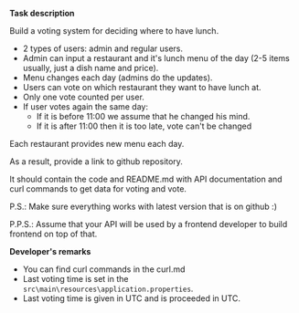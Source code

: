 **Task description**

Build a voting system for deciding where to have lunch.

* 2 types of users: admin and regular users.
* Admin can input a restaurant and it's lunch menu of the day (2-5 items usually, just a dish name and price).
* Menu changes each day (admins do the updates).
* Users can vote on which restaurant they want to have lunch at.
* Only one vote counted per user.
* If user votes again the same day:
  * If it is before 11:00 we assume that he changed his mind.
  * If it is after 11:00 then it is too late, vote can't be changed

Each restaurant provides new menu each day.

As a result, provide a link to github repository.

It should contain the code and README.md with API documentation and curl commands to get data for voting and vote.

P.S.: Make sure everything works with latest version that is on github :)

P.P.S.: Assume that your API will be used by a frontend developer to build frontend on top of that.


**Developer's remarks**
* You can find curl commands in the curl.md
* Last voting time is set in the `src\main\resources\application.properties`.
* Last voting time is given in UTC and is proceeded in UTC. 
